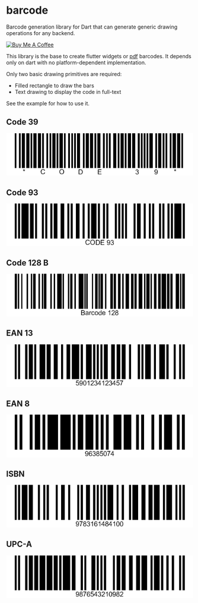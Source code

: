 # barcode

Barcode generation library for Dart that can generate generic drawing operations for any backend.

[![Buy Me A Coffee](https://bmc-cdn.nyc3.digitaloceanspaces.com/BMC-button-images/custom_images/orange_img.png "Buy Me A Coffee")](https://www.buymeacoffee.com/JORBmbw9h "Buy Me A Coffee")

This library is the base to create flutter widgets or [pdf](https://pub.dev/packages/pdf) barcodes. It depends only on dart with no platform-dependent implementation.

Only two basic drawing primitives are required:

* Filled rectangle to draw the bars
* Text drawing to display the code in full-text

See the example for how to use it.

## Code 39

<img alt="CODE 39" src="https://raw.githubusercontent.com/DavBfr/dart_barcode/master/img/code-39.png">

## Code 93

<img alt="CODE 93" src="https://raw.githubusercontent.com/DavBfr/dart_barcode/master/img/code-93.png">

## Code 128 B

<img alt="CODE 128 B" src="https://raw.githubusercontent.com/DavBfr/dart_barcode/master/img/code-128b.png">

## EAN 13

<img alt="EAN 13" src="https://raw.githubusercontent.com/DavBfr/dart_barcode/master/img/ean-13.png">

## EAN 8

<img alt="EAN 8" src="https://raw.githubusercontent.com/DavBfr/dart_barcode/master/img/ean-8.png">

## ISBN

<img alt="ISBN" src="https://raw.githubusercontent.com/DavBfr/dart_barcode/master/img/isbn.png">

## UPC-A

<img alt="UPC A" src="https://raw.githubusercontent.com/DavBfr/dart_barcode/master/img/upc-a.png">
